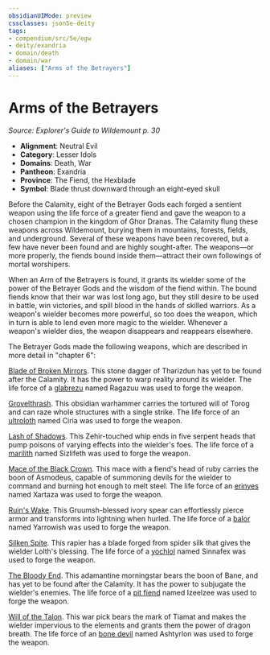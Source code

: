 ```yaml
---
obsidianUIMode: preview
cssclasses: json5e-deity
tags:
- compendium/src/5e/egw
- deity/exandria
- domain/death
- domain/war
aliases: ["Arms of the Betrayers"]
---
```

# Arms of the Betrayers
*Source: Explorer's Guide to Wildemount p. 30* 

- **Alignment**: Neutral Evil
- **Category**: Lesser Idols
- **Domains**: Death, War
- **Pantheon**: Exandria
- **Province**: The Fiend, the Hexblade
- **Symbol**: Blade thrust downward through an eight-eyed skull

Before the Calamity, eight of the Betrayer Gods each forged a sentient weapon using the life force of a greater fiend and gave the weapon to a chosen champion in the kingdom of Ghor Dranas. The Calamity flung these weapons across Wildemount, burying them in mountains, forests, fields, and underground. Several of these weapons have been recovered, but a few have never been found and are highly sought-after. The weapons—or more properly, the fiends bound inside them—attract their own followings of mortal worshipers.

When an Arm of the Betrayers is found, it grants its wielder some of the power of the Betrayer Gods and the wisdom of the fiend within. The bound fiends know that their war was lost long ago, but they still desire to be used in battle, win victories, and spill blood in the hands of skilled warriors. As a weapon's wielder becomes more powerful, so too does the weapon, which in turn is able to lend even more magic to the wielder. Whenever a weapon's wielder dies, the weapon disappears and reappears elsewhere.

The Betrayer Gods made the following weapons, which are described in more detail in "chapter 6":

[Blade of Broken Mirrors](2-Mechanics/CLI/items/blade-of-broken-mirrors-egw.md). This stone dagger of Tharizdun has yet to be found after the Calamity. It has the power to warp reality around its wielder. The life force of a [glabrezu](2-Mechanics/CLI/bestiary/fiend/glabrezu.md) named Ragazuu was used to forge the weapon.

[Grovelthrash](2-Mechanics/CLI/items/grovelthrash-egw.md). This obsidian warhammer carries the tortured will of Torog and can raze whole structures with a single strike. The life force of an [ultroloth](2-Mechanics/CLI/bestiary/fiend/ultroloth.md) named Ciria was used to forge the weapon.

[Lash of Shadows](2-Mechanics/CLI/items/lash-of-shadows-egw.md). This Zehir-touched whip ends in five serpent heads that pump poisons of varying effects into the wielder's foes. The life force of a [marilith](2-Mechanics/CLI/bestiary/fiend/marilith.md) named Sizlifeth was used to forge the weapon.

[Mace of the Black Crown](2-Mechanics/CLI/items/mace-of-the-black-crown-egw.md). This mace with a fiend's head of ruby carries the boon of Asmodeus, capable of summoning devils for the wielder to command and burning hot enough to melt steel. The life force of an [erinyes](2-Mechanics/CLI/bestiary/fiend/erinyes.md) named Xartaza was used to forge the weapon.

[Ruin's Wake](2-Mechanics/CLI/items/ruins-wake-egw.md). This Gruumsh-blessed ivory spear can effortlessly pierce armor and transforms into lightning when hurled. The life force of a [balor](2-Mechanics/CLI/bestiary/fiend/balor.md) named Yarrowish was used to forge the weapon.

[Silken Spite](2-Mechanics/CLI/items/silken-spite-egw.md). This rapier has a blade forged from spider silk that gives the wielder Lolth's blessing. The life force of a [yochlol](2-Mechanics/CLI/bestiary/fiend/yochlol.md) named Sinnafex was used to forge the weapon.

[The Bloody End](2-Mechanics/CLI/items/the-bloody-end-egw.md). This adamantine morningstar bears the boon of Bane, and has yet to be found after the Calamity. It has the power to subjugate the wielder's enemies. The life force of a [pit fiend](2-Mechanics/CLI/bestiary/fiend/pit-fiend.md) named Izeelzee was used to forge the weapon.

[Will of the Talon](2-Mechanics/CLI/items/will-of-the-talon-egw.md). This war pick bears the mark of Tiamat and makes the wielder impervious to the elements and grants them the power of dragon breath. The life force of an [bone devil](2-Mechanics/CLI/bestiary/fiend/bone-devil.md) named Ashtyrlon was used to forge the weapon.